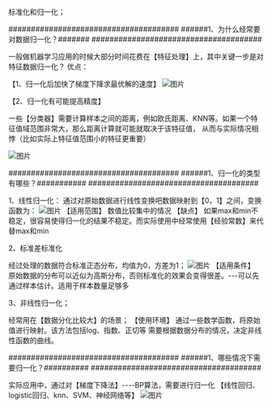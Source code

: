 标准化和归一化；

######################################
######1、为什么经常要对数据归一化？#######
######################################

一般做机器学习应用的时候大部分时间花费在【特征处理】上，其中关键一步是对特征数据归一化？
优点：

【1、归一化后加快了梯度下降求最优解的速度】
![图片](https://user-images.githubusercontent.com/38878365/180198779-cec5030a-d0ee-41fe-a7f2-55aa33e6cf08.png)


【2、归一化有可能提高精度】

一些【分类器】需要计算样本之间的距离，例如欧氏距离、KNN等。如果一个特征值域范围非常大，那么距离计算就可能就取决于该特征值，
从而与实际情况相悖（比如实际上特征值范围小的特征更重要）

![图片](https://user-images.githubusercontent.com/38878365/180199626-c9a8f710-293f-4677-9629-2a0acd471ac2.png)









######################################
######1、归一化的类型有哪些？###########
######################################


1、线性归一化：
通过对原始数据进行线性变换吧数据映射到【0，1】之间，变换函数为：
![图片](https://user-images.githubusercontent.com/38878365/180199807-966296c2-e851-4242-8460-3d6fd9f4afd5.png)
【适用范围】
数值比较集中的情况
【缺点】
如果max和min不稳定，很容易使得归一化的结果不稳定。而实际使用中经常使用【经验常数】来代替max和min



2、标准差标准化

经过处理的数据符合标准正态分布，均值为0，方差为1；
![图片](https://user-images.githubusercontent.com/38878365/180200273-baef68b2-0b80-4e68-ae14-728bd2681d17.png)
【适用条件】
原始数据的分布可以近似为高斯分布，否则标准化的效果会变得很差。---可以先通过样本估计。适用于样本数量足够多



3、非线性归一化；

经常用在【数据分化比较大】的场景；
【使用环境】
通过一些数学函数，将原始值进行映射。该方法包括log、指数、正切等
需要根据数据分布的情况，决定非线性函数的曲线。



######################################
######1、哪些情况下需要归一化？##########
######################################

实际应用中，通过对【梯度下降法】----BP算法，需要进行归一化
【线性回归、logistic回归、knn、SVM、神经网络等】
![图片](https://user-images.githubusercontent.com/38878365/180201147-0a93a1b5-aa75-443c-9fdf-172d14c49ebd.png)











